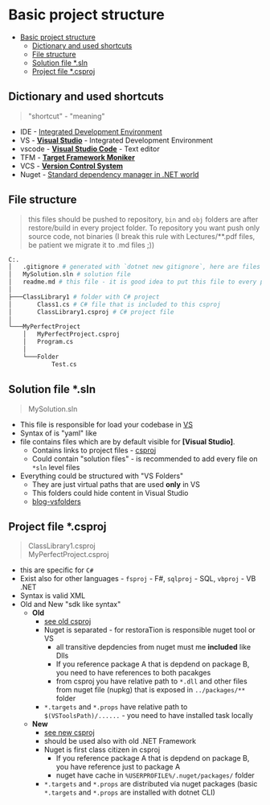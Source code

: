 # Basic project structure

* [Basic project structure](#basic-project-structure)
  * [Dictionary and used shortcuts](#dictionary-and-used-shortcuts)
  * [File structure](#file-structure)
  * [Solution file *.sln](#solution-file-sln)
  * [Project file *.csproj](#project-file-csproj)

<!-- Links -->

[VS]: https://visualstudio.microsoft.com
[blog-vsfolders]: http://www.blackwasp.co.uk/VSSolutionFolders.aspx
[vscode]: https://code.visualstudio.com/docs/editor/editingevolved
[TFM]: https://docs.microsoft.com/en-us/dotnet/standard/frameworks
[VCS]: https://en.wikipedia.org/wiki/Version_control
[IDE]: https://en.wikipedia.org/wiki/Integrated_development_environment
[nuget]: https://docs.microsoft.com/en-us/nuget/what-is-nuget
<!-- local links -->

[csproj]: #project-file-csproj

## Dictionary and used shortcuts

> "shortcut" - "meaning"

* IDE - [Integrated Development Environment][IDE]
* VS - [**Visual Studio**][VS] - Integrated Development Environment
* vscode - **[Visual Studio Code][vscode]** - Text editor
* TFM - **[Target Framework Moniker][TFM]**
* VCS - **[Version Control System][VCS]**
* Nuget - [Standard dependency manager in .NET world][nuget]

## File structure

> this files should be pushed to repository, `bin` and `obj` folders are after restore/build in every project folder. To repository you want push only source code, not binaries (I break this rule with Lectures/**.pdf files, be patient we migrate it to .md files ;))

```bash
C:.
│   .gitignore # generated with `dotnet new gitignore`, here are files that will be ignored by VCS
│   MySolution.sln # solution file
│   readme.md # this file - it is good idea to put this file to every project that you create - it is start of documentation ;) 
│
├───ClassLibrary1 # folder with C# project
│       Class1.cs # C# file that is included to this csproj
│       ClassLibrary1.csproj # C# project file
│
└───MyPerfectProject
    │   MyPerfectProject.csproj
    │   Program.cs
    │
    └───Folder
            Test.cs

```

## Solution file *.sln

> MySolution.sln

* This file is responsible for load your codebase in [VS]
* Syntax of is "yaml" like
* file contains files which are by default visible for **[Visual Studio]**.
  * Contains links to project files - [csproj]
  * Could contain "solution files" - is recommended to add every file on `*sln` level files
* Everything could be structured with "VS Folders"
  * They are just virtual paths that are used **only** in VS
  * This folders could hide content in Visual Studio
  * [blog-vsfolders]

## Project file *.csproj

> ClassLibrary1.csproj  
> MyPerfectProject.csproj

* this are specific for `C#`
* Exist also for other languages - `fsproj` - F#, `sqlproj` - SQL, `vbproj` - VB .NET
* Syntax is valid XML
* Old and New "sdk like syntax"
  * **Old**
    * [see old csproj](./CsprojConsoleApplicationOld/CsprojConsoleApplicationOld.csproj)
    * Nuget is separated - for restoraTion is responsible nuget tool or VS
      * all transitive depdencies from nuget must me **included** like Dlls
      * If you reference package A that is depdend on package B, you need to have references to both pacakges
      * from csproj you have relative path to `*.dll` and other files from nuget file (nupkg) that is exposed in `../packages/**` folder
    * `*.targets` and `*.props` have relative path to `$(VSToolsPath)/......` - you need to have installed task locally
  * **New**
    * [see new csproj](./CsprojConsoleApplicationNew/CsprojConsoleApplicationNew.csproj)
    * should be used also with old .NET Framework
    * Nuget is first class citizen in csproj
      * If you reference package A that is depdend on package B, you have reference just to package A
      * nuget have cache in `%USERPROFILE%/.nuget/packages/` folder
    * `*.targets` and `*.props` are distributed via nuget packages (basic `*.targets` and `*.props` are installed with dotnet CLI)

